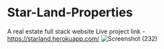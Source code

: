 # Star-Land-Properties
A real estate full stack website
Live project link - https://starland.herokuapp.com/
![Screenshot (232)](https://user-images.githubusercontent.com/65223389/133487293-6ddb0412-b7a5-4236-bfe3-e482460a26e4.png)
